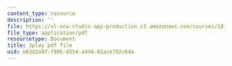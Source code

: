 ```yaml
---
content_type: resource
description: ''
file: https://ol-ocw-studio-app-production.s3.amazonaws.com/courses/18-01sc-single-variable-calculus-fall-2010/e03d2a97f806d554a4d402ace792c64a_eRCN3daFCmU.pdf
file_type: application/pdf
resourcetype: Document
title: 3play pdf file
uid: e03d2a97-f806-d554-a4d4-02ace792c64a
---
```


